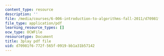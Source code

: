 ```yaml
---
content_type: resource
description: ''
file: /media/courses/6-006-introduction-to-algorithms-fall-2011/d70981f6772f565f0919bb1a31b57142_0M_kIqhwbFo.pdf
file_type: application/pdf
learning_resource_types: []
ocw_type: OCWFile
resourcetype: Document
title: 3play pdf file
uid: d70981f6-772f-565f-0919-bb1a31b57142
---
```

